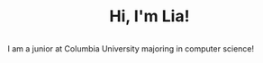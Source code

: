 <h1 align="center">
Hi, I'm Lia!
</h1>

<p align="center">
  <img src="https://komarev.com/ghpvc/?username=cordeliachen&style=for-the-badge&color=149dff" alt=""/>
</p>

I am a junior at Columbia University majoring in computer science!

